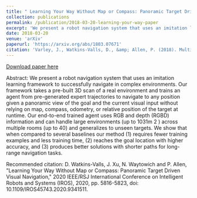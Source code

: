 ```yaml
---
title: " Learning Your Way Without Map or Compass: Panoramic Target Driven Visual Navigation"
collection: publications
permalink: /publication/2018-03-20-learning-your-way-paper
excerpt: 'We present a robot navigation system that uses an imitation learning framework to successfully navigate in complex environments without localization at runtime. '
date: 2018-03-20
venue: 'arXiv'
paperurl: 'https://arxiv.org/abs/1803.07671'
citation: 'Varley, J., Watkins-Valls, D., &amp; Allen, P. (2018). Multi-Modal Geometric Learning for Grasping and Manipulation. arXiv preprint arXiv:1803.07671.'
---
```


<a href='https://arxiv.org/abs/1909.09295'>Download paper here</a>

Abstract: We present a robot navigation system that uses an imitation learning framework to successfully navigate in complex environments. Our framework takes a pre-built 3D scan of a real environment and trains an agent from pre-generated expert trajectories to navigate to any position given a panoramic view of the goal and the current visual input without relying on map, compass, odometry, or relative position of the target at runtime. Our end-to-end trained agent uses RGB and depth (RGBD) information and can handle large environments (up to 1031m 2 ) across multiple rooms (up to 40) and generalizes to unseen targets. We show that when compared to several baselines our method (1) requires fewer training examples and less training time, (2) reaches the goal location with higher accuracy, and (3) produces better solutions with shorter paths for long-range navigation tasks.

Recommended citation: D. Watkins-Valls, J. Xu, N. Waytowich and P. Allen, "Learning Your Way Without Map or Compass: Panoramic Target Driven Visual Navigation," 2020 IEEE/RSJ International Conference on Intelligent Robots and Systems (IROS), 2020, pp. 5816-5823, doi: 10.1109/IROS45743.2020.9341511.